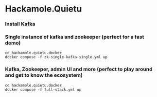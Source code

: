 # Hackamole.Quietu

### Install Kafka

### Single instance of kafka and zookeeper (perfect for a fast demo)
```
cd hackamole.quietu.docker
docker compose -f zk-single-kafka-single.yml up
```

### Kafka, Zookeeper, admin UI and more (perfect to play around and get to know the ecosystem)
```
cd hackamole.quietu.docker
docker compose -f full-stack.yml up
```

